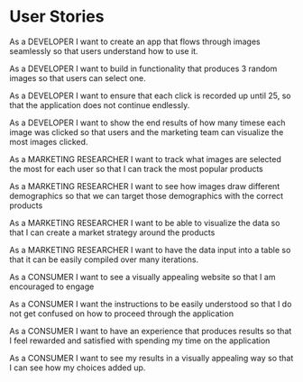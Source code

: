 # User Stories

As a DEVELOPER I want to create an app that flows through images seamlessly so that users understand how to use it.

As a DEVELOPER I want to build in functionality that produces 3 random images so that users can select one.

As a DEVELOPER I want to ensure that each click is recorded up until 25, so that the application does not continue endlessly.

As a DEVELOPER I want to show the end results of how many timese each image was clicked so that users and the marketing team can visualize the most images clicked.

As a MARKETING RESEARCHER I want to track what images are selected the most for each user so that I can track the most popular products

As a MARKETING RESEARCHER I want to see how images draw different demographics so that we can target those demographics with the correct products

As a MARKETING RESEARCHER I want to be able to visualize the data so that I can create a market strategy around the products

As a MARKETING RESEARCHER I want to have the data input into a table so that it can be easily compiled over many iterations.

As a CONSUMER I want to see a visually appealing website so that I am encouraged to engage

As a CONSUMER I want the instructions to be easily understood so that I do not get confused on how to proceed through the application

As a CONSUMER I want to have an experience that produces results so that I feel rewarded and satisfied with spending my time on the application

As a CONSUMER I want to see my results in a visually appealing way so that I can see how my choices added up. 
